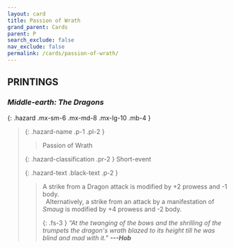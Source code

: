 ```yaml
---
layout: card
title: Passion of Wrath
grand_parent: Cards
parent: P
search_exclude: false
nav_exclude: false
permalink: /cards/passion-of-wrath/
---
```


## PRINTINGS


### _Middle-earth: The Dragons_

{: .hazard .mx-sm-6 .mx-md-8 .mx-lg-10 .mb-4 }
> {: .hazard-name .p-1 .pl-2 }
> > <div class="hazard-mp"></div>
> > <div class="card-name">Passion of Wrath</div>
>
> {: .hazard-classification .pr-2 }
> Short-event
>
> {: .hazard-text .black-text .p-2 }
> > A strike from a Dragon attack is modified by +2 prowess and -1 body. <br>&ensp;Alternatively, a strike from an attack by a manifestation of _Smaug_ is modified by +4 prowess and -2 body. 
> > 
> > {: .fs-3 } 
> > _“At the twanging of the bows and the shrilling of the trumpets the dragon's wrath blazed to its height till he was blind and mad with it."_ ***---&#65279;Hob*** 
>
